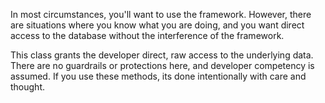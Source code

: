 In most circumstances, you'll want to use the framework.  However, there are situations where
you know what you are doing, and you want direct access to the database without the interference
of the framework.  

This class grants the developer direct, raw access to the underlying data.  There are no guardrails
or protections here, and developer competency is assumed.  If you use these methods, its done intentionally
with care and thought.  

